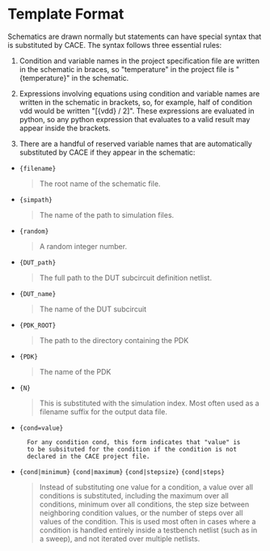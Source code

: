 # Template Format

Schematics are drawn normally but statements can have special syntax
that is substituted by CACE.  The syntax follows three essential rules:

1. Condition and variable names in the project specification file
    are written in the schematic in braces, so "temperature" in the
    project file is "{temperature}" in the schematic.

2. Expressions involving equations using condition and variable
    names are written in the schematic in brackets, so, for example,
    half of condition vdd would be written "[{vdd} / 2]".  These
    expressions are evaluated in python, so any python expression
    that evaluates to a valid result may appear inside the brackets.

3. There are a handful of reserved variable names that are automatically
    substituted by CACE if they appear in the schematic:

- `{filename}`
	
    > The root name of the schematic file.

- `{simpath}`
	
	> The name of the path to simulation files.

- `{random}`
	
	> A random integer number.

- `{DUT_path}`
	
	> The full path to the DUT subcircuit definition netlist.

- `{DUT_name}`
	
	> The name of the DUT subcircuit

- `{PDK_ROOT}`
	
	> The path to the directory containing the PDK

- `{PDK}`
	
	> The name of the PDK

- `{N}`
    	
	> This is substituted with the simulation index.  Most often
	used as a filename suffix for the output data file.

- `{cond=value}`
	
		For any condition cond, this form indicates that "value" is
		to be subsituted for the condition if the condition is not
		declared in the CACE project file.

- `{cond|minimum}` `{cond|maximum}` `{cond|stepsize}` `{cond|steps}`
	
	> Instead of substituting one value for a condition, a value
	over all conditions is substituted, including the maximum
	over all conditions, minimum over all conditions, the
	step size between neighboring condition values, or the
	number of steps over all values of the condition.
	This is used most often in cases where a condition is handled
	entirely inside a testbench netlist (such as in a sweep), and
	not iterated over multiple netlists.

<!---

## Planned support

- `{PIN|pin_name|net_name}`
	
    > Used in symbol descriptions.  Indicates a pin of a subcircuit
    including both the pin name in the subcircuit and the name
    of the net connecting to the pin.  This allows a subcircuit
    call to be made without any specific pin order.  CACE will
    determine the pin order and output the correct syntax.

- `{FUNCTIONAL|ip_name}`
	
		Indicates that the subcircuit ip_name will be replaced with
		its functional view (xspice or verilog) for simulation.

-->
